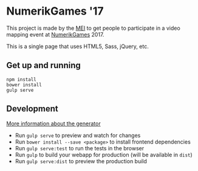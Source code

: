 # NumerikGames '17
This project is made by the [MEI](http://mei.heig-vd.ch) to get people to participate in a video mapping event at [NumerikGames](https://www.numerik-games.ch) 2017.

This is a single page that uses HTML5, Sass, jQuery, etc.

## Get up and running
```
npm install
bower install 
gulp serve
```
## Development
[More information about the generator](https://github.com/yeoman/generator-webapp)

- Run `gulp serve` to preview and watch for changes
- Run `bower install --save <package>` to install frontend dependencies
- Run `gulp serve:test` to run the tests in the browser
- Run `gulp` to build your webapp for production (will be available in `dist`)
- Run `gulp serve:dist` to preview the production build
